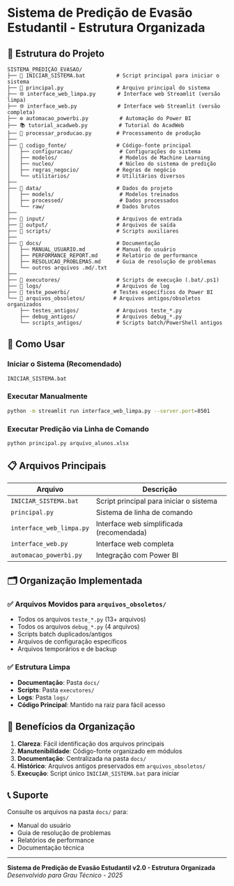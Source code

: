 ﻿# Sistema de Predição de Evasão Estudantil - Estrutura Organizada

## 📁 Estrutura do Projeto

```
SISTEMA_PREDIÇÃO_EVASAO/
├── 🚀 INICIAR_SISTEMA.bat          # Script principal para iniciar o sistema
├── 🐍 principal.py                 # Arquivo principal do sistema
├── 🌐 interface_web_limpa.py       # Interface web Streamlit (versão limpa)
├── 🌐 interface_web.py             # Interface web Streamlit (versão completa)
├── ⚙️ automacao_powerbi.py          # Automação do Power BI
├── 📚 tutorial_acadweb.py          # Tutorial do AcadWeb
├── 🔧 processar_producao.py        # Processamento de produção
├── 
├── 📂 codigo_fonte/                # Código-fonte principal
│   ├── configuracao/               # Configurações do sistema
│   ├── modelos/                    # Modelos de Machine Learning
│   ├── nucleo/                     # Núcleo do sistema de predição
│   ├── regras_negocio/            # Regras de negócio
│   └── utilitarios/               # Utilitários diversos
├── 
├── 📂 data/                        # Dados do projeto
│   ├── models/                     # Modelos treinados
│   ├── processed/                  # Dados processados
│   └── raw/                       # Dados brutos
├── 
├── 📂 input/                       # Arquivos de entrada
├── 📂 output/                      # Arquivos de saída
├── 📂 scripts/                     # Scripts auxiliares
├── 
├── 📂 docs/                        # Documentação
│   ├── MANUAL_USUARIO.md          # Manual do usuário
│   ├── PERFORMANCE_REPORT.md      # Relatório de performance
│   ├── RESOLUCAO_PROBLEMAS.md     # Guia de resolução de problemas
│   └── outros arquivos .md/.txt
├── 
├── 📂 executores/                  # Scripts de execução (.bat/.ps1)
├── 📂 logs/                        # Arquivos de log
├── 📂 teste_powerbi/              # Testes específicos do Power BI
└── 📂 arquivos_obsoletos/         # Arquivos antigos/obsoletos organizados
    ├── testes_antigos/            # Arquivos teste_*.py
    ├── debug_antigos/             # Arquivos debug_*.py
    └── scripts_antigos/           # Scripts batch/PowerShell antigos
```

## 🚀 Como Usar

### Iniciar o Sistema (Recomendado)
```bash
INICIAR_SISTEMA.bat
```

### Executar Manualmente
```bash
python -m streamlit run interface_web_limpa.py --server.port=8501
```

### Executar Predição via Linha de Comando
```bash
python principal.py arquivo_alunos.xlsx
```

## 📋 Arquivos Principais

| Arquivo | Descrição |
|---------|-----------|
| `INICIAR_SISTEMA.bat` | Script principal para iniciar o sistema |
| `principal.py` | Sistema de linha de comando |
| `interface_web_limpa.py` | Interface web simplificada (recomendada) |
| `interface_web.py` | Interface web completa |
| `automacao_powerbi.py` | Integração com Power BI |

## 🗂️ Organização Implementada

### ✅ Arquivos Movidos para `arquivos_obsoletos/`
- Todos os arquivos `teste_*.py` (13+ arquivos)
- Todos os arquivos `debug_*.py` (4 arquivos)
- Scripts batch duplicados/antigos
- Arquivos de configuração específicos
- Arquivos temporários e de backup

### ✅ Estrutura Limpa
- **Documentação**: Pasta `docs/`
- **Scripts**: Pasta `executores/`
- **Logs**: Pasta `logs/`
- **Código Principal**: Mantido na raiz para fácil acesso

## 🎯 Benefícios da Organização

1. **Clareza**: Fácil identificação dos arquivos principais
2. **Manutenibilidade**: Código-fonte organizado em módulos
3. **Documentação**: Centralizada na pasta `docs/`
4. **Histórico**: Arquivos antigos preservados em `arquivos_obsoletos/`
5. **Execução**: Script único `INICIAR_SISTEMA.bat` para iniciar

## 📞 Suporte

Consulte os arquivos na pasta `docs/` para:
- Manual do usuário
- Guia de resolução de problemas
- Relatórios de performance
- Documentação técnica

---

**Sistema de Predição de Evasão Estudantil v2.0 - Estrutura Organizada**  
*Desenvolvido para Grau Técnico - 2025*
